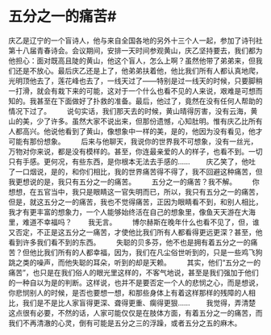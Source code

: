 # 五分之一的痛苦#
庆乙是辽宁的一个盲诗人，他与来自全国各地的另外十三个人一起，参加了诗刊社第十八届青春诗会。会议期间，安排一天时间参观黄山，庆乙坚持要去，我们都为他担心：面对既高且陡的黄山，他这个盲人，怎么上啊？虽然他带了弟弟来，但我们还是不放心。最后庆乙还是上了，他弟弟扶着他，他比我们所有人都认真地爬，光明顶他去了，莲花峰也去了，一线天过了——特别是过一线天的时候，只要脚稍一打滑，就会有栽下来的可能，这对于一个什么也看不见的人来说，艰难是可想而知的。我甚至在下面做好了扑救的准备。最后，他过了，竟然在没有任何人帮助的情况下过了。 
　　说句实话，我们那天去的时候，黄山晴得厉害，没有云海，黄山的美，少了许多。虽然大家不说出来，但那份遗憾，心知肚明。惟有庆乙比所有人都高兴。他说他看到了黄山，像想象中一样的美，是的，他因为没有看见，他才可能有那份想象。 
　　后来与他聊天，我说你的世界我不可想象，没有一丝光，万物对你来说，都是没有模样的。甚至，你连最亲爱的人的样子，也看不到。一切只有手感。更何况，有些东西，是你根本无法去手感的…… 
　　庆乙笑了，他吐了一口烟说，是的，和你们相比，我的世界痛苦得不得了，我不回避这种痛苦，但我更想说的是，我只有五分之一的痛苦。 
　　五分之一的痛苦？我不解。 
　　你想想，在五官当中，我只是眼睛这一官失明而已，所以，我只有五分之一的痛苦，但是，就这五分之一的痛苦，我也不觉得痛苦，正因为眼睛看不到，和别人相比，我才有更丰富的想象力，一个人能够始终活在自己的想象里，像鱼天天游在大海里，难道不幸福吗？ 
　　我无言。 
　　博尔赫斯在晚年什么也看不见了，但，谁又否定，不正是这五分之一痛苦，才使他比我们所有人都看得更远更深？甚至，他看到许多我们看不到的东西。 
　　失聪的贝多芬，他不也是拥有着五分之一的痛苦？但他比我们所有的人都幸福，因为，我们在凡尘俗世听到的，只是一些鸡飞狗跳之类的噪声，而他失聪的耳朵，听到的却是天赖。 
　　其实，他们“五分之一的痛苦”，也只是在我们俗人的眼光里这样的，不客气地说，甚至是我们强加于他们的一种自以为是的判断。这样说，也并不是要否定一个人的悲悯之心，而是想说，你悲悯别人的时候，是否也要想一想，和那些身体上有着这样那样的残障的人相比，我们是不是比人家盲得更深、聋得更重、瘸得更狠…… 
　　我觉得，弄清楚这点很有必要，不然的话，人家可能仅仅是在肢体方面，有着五分之一的痛苦，而我们不再清澈的心灵，倒有可能是五分之三的浮躁，或者五分之五的麻木。
  